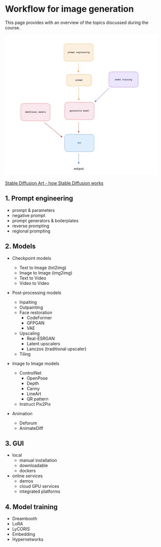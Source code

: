 # Workflow for image generation

This page provides with an overview of the topics discussed during the course.

<img src="assets/generative models workflow.png" width="500" alt="generative model workflow">

[Stable Diffusion Art - how Stable Diffusion works](https://stable-diffusion-art.com/how-stable-diffusion-work/)

## 1. Prompt engineering

- prompt & parameters
- negative prompt
- prompt generators & boilerplates
- reverse prompting
- regional prompting

## 2. Models

- Checkpoint models
  - Text to Image (txt2img)
  - Image to Image (img2img)
  - Text to Video
  - Video to Video

- Post-processing models
  - Inpaiting
  - Outpainting
  - Face restoration
    - CodeFormer
    - GFPGAN
    - VAE
  - Upscaling
    - Real-ESRGAN
    - Latent upscalers
    - Lanczos (traditional upscaler)
  - Tiling

- Image to Image models
  - ControlNet
    - OpenPose
    - Depth
    - Canny
    - LineArt
    - QR pattern
  - Instruct Pix2Pix

- Animation
  - Deforum
  - AnimateDiff


## 3. GUI

- local
  - manual installation
  - downloadable
  - dockers
- online services
  - demos
  - cloud GPU services
  - integrated platforms

## 4. Model training

- Dreambooth
- LoRA
- LyCORIS
- Embedding
- Hypernetworks
